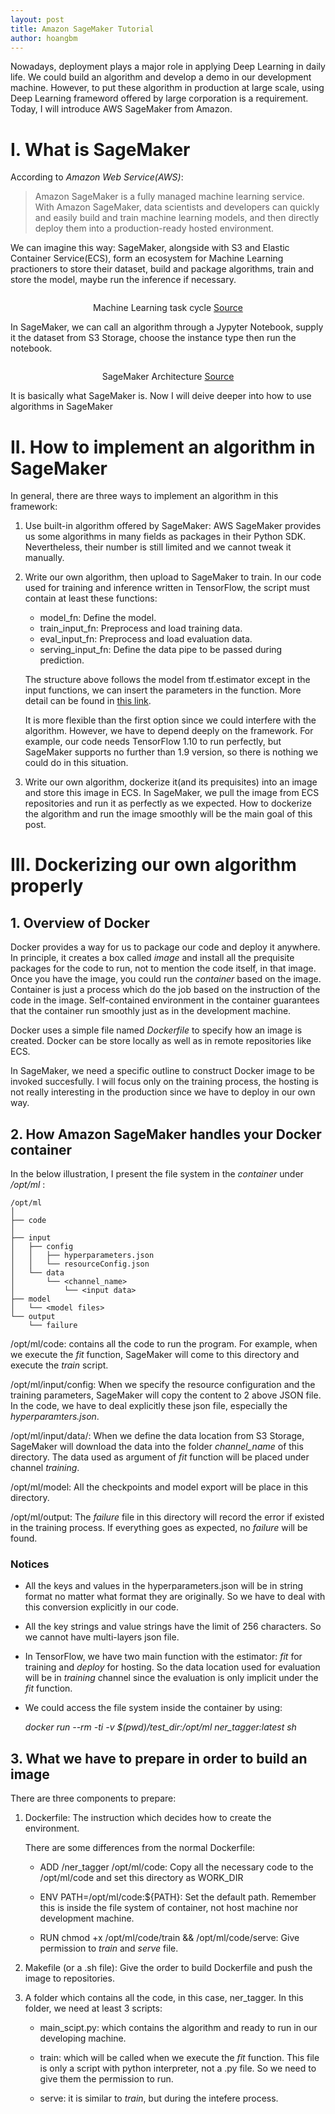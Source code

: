 ```yaml
---
layout: post
title: Amazon SageMaker Tutorial
author: hoangbm
---
```


Nowadays, deployment plays a major role in applying Deep Learning in daily life. We could build an algorithm and develop a demo in our development machine. However, to put these algorithm in production at large scale, using Deep Learning frameword offered by large corporation is a requirement. Today, I will introduce AWS SageMaker from Amazon.

# I. What is SageMaker

According to *Amazon Web Service(AWS)*:

> Amazon SageMaker is a fully managed machine learning service. With Amazon SageMaker, data scientists and developers can quickly and easily build and train machine learning models, and then directly deploy them into a production-ready hosted environment.

We can imagine this way: SageMaker, alongside with S3 and Elastic Container Service(ECS), form an ecosystem for Machine Learning practioners to store their dataset, build and package algorithms, train and store the model, maybe run the inference if necessary.

<p align="center">
 <img src="/images/sagemaker_tut/sagemaker-architecture.png" alt="" align="middle">
 <div align="center">Machine Learning task cycle <a href="https://docs.aws.amazon.com/sagemaker/latest/dg/images/ml-concepts-10.png">Source</a></div>
</p>  

In SageMaker, we can call an algorithm through a Jypyter Notebook, supply it the dataset from S3 Storage, choose the instance type then run the notebook.

<p align="center">
 <img src="/images/sagemaker_tut/sagemaker-architecture.png" alt="" align="middle">
 <div align="center">SageMaker Architecture <a href="https://docs.aws.amazon.com/sagemaker/latest/dg/images/sagemaker-architecture.png">Source</a></div>
</p>  

It is basically what SageMaker is. Now I will deive deeper into how to use algorithms in SageMaker

# II. How to implement an algorithm in SageMaker

In general, there are three ways to implement an algorithm in this framework:

1. Use built-in algorithm offered by SageMaker: AWS SageMaker provides us some algorithms in many fields as packages in their Python SDK. Nevertheless, their number is still limited and we cannot tweak it manually.

2. Write our own algorithm, then upload to SageMaker to train. In our code used for training and inference written in TensorFlow, the script must contain at least these functions:

    * model_fn: Define the model.
    * train_input_fn: Preprocess and load training data.
    * eval_input_fn: Preprocess and load evaluation data.
    * serving_input_fn: Define the data pipe to be passed during prediction.

    The structure above follows the model from tf.estimator except in the input functions, we can insert the parameters in the function. More detail can be found in [this link](https://docs.aws.amazon.com/sagemaker/latest/dg/tf-training-inference-code-template.html).

    It is more flexible than the first option since we could interfere with the algorithm. However, we have to depend deeply on the framework. For example, our code needs TensorFlow 1.10 to run perfectly, but SageMaker supports no further than 1.9 version, so there is nothing we could do in this situation.

3. Write our own algorithm, dockerize it(and its prequisites) into an image and store this image in ECS. In SageMaker, we pull the image from ECS repositories and run it as perfectly as we expected. How to dockerize the algorithm and run the image smoothly will be the main goal of this post.

# III. Dockerizing our own algorithm properly

## 1. Overview of Docker

Docker provides a way for us to package our code and deploy it anywhere. In principle, it creates a box called *image* and install all the prequisite packages for the code to run, not to mention the code itself, in that image. Once you have the image, you could run the *container* based on the image. Container is just a process which do the job based on the instruction of the code in the image. Self-contained environment in the container guarantees that the container run smoothly just as in the development machine.

Docker uses a simple file named *Dockerfile* to specify how an image is created. Docker can be store locally as well as in remote repositories like ECS.

In SageMaker, we need a specific outline to construct Docker image to be invoked succesfully. I will focus only on the training process, the hosting is not really interesting in the production since we have to deploy in our own way.

## 2. How Amazon SageMaker handles your Docker container

In the below illustration, I present the file system in the *container* under */opt/ml* :

    /opt/ml
    │
    ├── code
    │
    ├── input
    │   ├── config
    │   │   ├── hyperparameters.json
    │   │   └── resourceConfig.json
    │   └── data
    │       └── <channel_name>
    │           └── <input data>
    ├── model
    │   └── <model files>
    └── output
        └── failure

/opt/ml/code: contains all the code to run the program. For example, when we execute the *fit* function, SageMaker will come to this directory and execute the *train* script.

/opt/ml/input/config: When we specify the resource configuration and the training parameters, SageMaker will copy the content to 2 above JSON file. In the code, we have to deal explicitly these json file, especially the *hyperparamters.json*.

/opt/ml/input/data/: When we define the data location from S3 Storage, SageMaker will download the data into the folder *channel_name* of this directory. The data used as argument of *fit* function will be placed under channel *training*.

/opt/ml/model: All the checkpoints and model export will be place in this directory.

/opt/ml/output: The *failure* file in this directory will record the error if existed in the training process. If everything goes as expected, no *failure* will be found.

### Notices

* All the keys and values in the hyperparameters.json will be in string format no matter what format they are originally. So we have to deal with this conversion explicitly in our code.

* All the key strings and value strings have the limit of 256 characters. So we cannot have multi-layers json file.

* In TensorFlow, we have two main function with the estimator: *fit* for training and *deploy* for hosting. So the data location used for evaluation will be in *training* channel since the evaluation is only implicit under the *fit* function.

* We could access the file system inside the container by using: 

    *docker run --rm -ti -v $(pwd)/test_dir:/opt/ml ner_tagger:latest sh*


## 3. What we have to prepare in order to build an image

There are three components to prepare:

1. Dockerfile: The instruction which decides how to create the environment.

    There are some differences from the normal Dockerfile:

    * ADD /ner_tagger /opt/ml/code: Copy all the necessary code to the /opt/ml/code and set this directory as WORK_DIR

    * ENV PATH=/opt/ml/code:${PATH}: Set the default path. Remember this is inside the file system of container, not host machine nor development machine.

    * RUN chmod +x /opt/ml/code/train && /opt/ml/code/serve: Give permission to *train* and *serve* file.

2. Makefile (or a .sh file): Give the order to build Dockerfile and push the image to repositories.

3. A folder which contains all the code, in this case, ner_tagger. In this folder, we need at least 3 scripts:
    * main_scipt.py: which contains the algorithm and ready to run in our developing machine.

    * train: which will be called when we execute the *fit* function. This file is only a script with python interpreter, not a .py file. So we need to give them the permission to run.

    * serve: it is similar to *train*, but during the intefere process.




